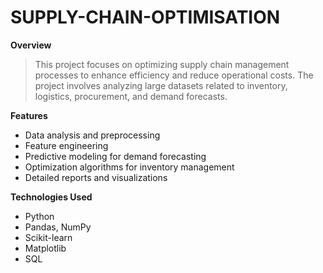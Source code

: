 # SUPPLY-CHAIN-OPTIMISATION

**Overview**
> This project focuses on optimizing supply chain management processes to enhance efficiency and reduce operational costs. The project involves analyzing large datasets related to inventory, logistics, procurement, and demand forecasts.

**Features**
* Data analysis and preprocessing
* Feature engineering
* Predictive modeling for demand forecasting
* Optimization algorithms for inventory management
* Detailed reports and visualizations
  
**Technologies Used**
* Python
* Pandas, NumPy
* Scikit-learn
* Matplotlib
* SQL
